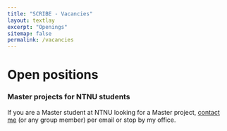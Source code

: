 ```yaml
---
title: "SCRIBE - Vacancies"
layout: textlay
excerpt: "Openings"
sitemap: false
permalink: /vacancies
---
```


# Open positions

<!--
**We have a new PhD position available!**
[Apply here.](https://www.jobbnorge.no/en/available-jobs/job/247012/phd-candidate-in-statistical-machine-learning-for-speech-technology)

Deadline: July 31, 2023
-->

<!--We are always looking for new group members with passion, talent, and grit!

You will have the chance to work on the grand challenges of condensed matter physics, often at the interface of instrumental design and new physics. You will be involved in determining the important and interesting questions, creating and improving instrumental setups, performing measurements, and making discoveries.

### Current open positions

 You find the current job openings here:
[Opening 1]({{ site.baseurl }}/downloads/GeneralPostdoc_2019_v01.pdf),
[Opening 2]({{ site.baseurl }}/downloads/PPMS_PhD_2019_v01.pdf).

It might be interesting to look at some past job advertisements. While the projects keep changing, the themes are still roughly the same. You can download them [here]({{ site.baseurl }}/downloads/PD.pdf), [here]({{ site.baseurl }}/downloads/PHD1.pdf), or [here]({{ site.baseurl }}/downloads/PHD2.pdf). 

### Applications for PhD and Postdoc positions
If you are interested in working with us as a PhD student or postdoc, please send me an [email](mailto:massimiliano.ruocco@sintef.no). State briefly why you are interested and attach a CV, including information about the grades you had as an undergraduate. No need for a separate cover letter or certificates. **Important**: please insert _"Application PhD"_ or _"Application Postdoc"_ in the subject line. If you are applying to a specific advertisement, note this in your email.

There are  postdoc scholarship available.  I'd be happy to support you after you apply to our group. Take a look at the [veni fellowship](http://www.nwo.nl/en/funding/our-funding-instruments/nwo/innovational-research-incentives-scheme/veni/index.html) or the [Marie Curie fellowship](http://ec.europa.eu/research/mariecurieactions/about-msca/actions/if/index_en.htm).-->

### Master projects for NTNU students
If you are a Master student at NTNU looking for a Master project, [contact me](mailto:giampiero.salvi@ntnu.no) (or any group member) per email or stop by my office.

<!-- ### Bsc / Master students from elsewhere
If you are interested in pursuing a Master degree at NTNU, see [mastersinleiden.nl](http://www.mastersinleiden.nl/programmes/physics/en/introduction). Sometimes, we take master students or summer interns if we get exceptional applicants (this usually means very good grades and a personal recommendation).-->


